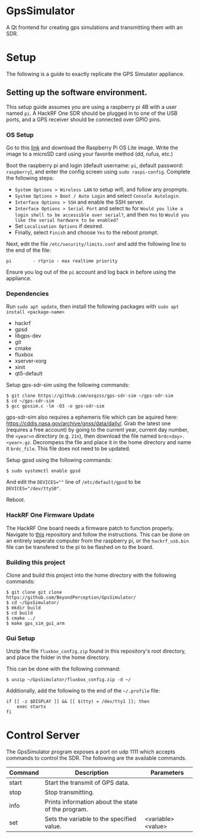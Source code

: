 # GpsSimulator
A Qt frontend for creating gps simulations and transmitting them with an SDR.

# Setup
The following is a guide to exactly replicate the GPS Simulator appliance.

## Setting up the software environment.
This setup guide assumes you are using a raspberry pi 4B with a user named `pi`. A HackRF One SDR should be plugged in to one of the USB ports, and a GPS receiver should be connected over GPIO pins.

### OS Setup
Go to this [link](https://www.raspberrypi.org/software/operating-systems/) and download the Raspberry Pi OS Lite image. Write the image to a microSD card using your favorite method (dd, rufus, etc.)

Boot the raspberry pi and login (default username: `pi`, default password: `raspberry`), and enter the config screen using `sudo raspi-config`. Complete the following steps:

- `System Options > Wireless LAN` to setup wifi, and follow any propmpts.
- `System Options > Boot / Auto Login` and select `Console Autologin`.
- `Interface Options > SSH` and enable the SSH server.
- `Interface Options > Serial Port` and select `No` for `Would you like a login shell to be accessible over serial?`, and then `Yes` to `Would you like the serial hardware to be enabled?`
- Set `Localisation Options` if desired.
- Finally, select `Finish` and choose `Yes` to the reboot prompt.

Next, edit the file `/etc/security/limits.conf` and add the following line to the end of the file:

`pi        - rtprio - max realtime priority`

Ensure you log out of the `pi` account and log back in before using the appliance.

### Dependencies

Run `sudo apt update`, then install the following packages with `sudo apt install <package-name>`
- hackrf
- gpsd
- libgps-dev
- git
- cmake
- fluxbox
- xserver-xorg
- xinit
- qt5-default

Setup gps-sdr-sim using the following commands:

```
$ git clone https://github.com/osqzss/gps-sdr-sim ~/gps-sdr-sim
$ cd ~/gps-sdr-sim
$ gcc gpssim.c -lm -O3 -o gps-sdr-sim
```
gps-sdr-sim also requires a ephemeris file which can be aquired here: https://cddis.nasa.gov/archive/gnss/data/daily/. Grab the latest one (requires a free account) by going to the current year, current day number, the `<year>n` directory (e.g. `21n`), then download the file named `brdc<day>.<year>.gz`. Decrompess the file and place it in the home directory and name it `brdc_file`. This file does not need to be updated.

Setup gpsd using the following commands:

```
$ sudo systemctl enable gpsd
```

And edit the `DEVICES=""` line of `/etc/default/gpsd` to be `DEVICES="/dev/ttyS0"`.

Reboot.

### HackRF One Firmware Update

The HackRF One board needs a firmware patch to function properly. Navigate to [this](https://github.com/BeyondPerception/hackrf) repository and follow the instructions. This can be done on an entirely seperate computer from the raspberry pi, or the `hackrf_usb.bin` file can be transfered to the pi to be flashed on to the board.

### Building this project

Clone and build this project into the home directory with the following commands:

```
$ git clone git clone https://github.com/BeyondPerception/GpsSimulator/
$ cd ~/GpsSimulator/
$ mkdir build
$ cd build
$ cmake ../
$ make gps_sim_gui_arm
```

### Gui Setup
Unzip the file `fluxbox_config.zip` found in this repository's root directory, and place the folder in the home directory.

This can be done with the following command:

```
$ unzip ~/GpsSimulator/fluxbox_config.zip -d ~/
```

Additionally, add the following to the end of the `~/.profile` file:

```
if [[ -z $DISPLAY ]] && [[ $(tty) = /dev/tty1 ]]; then
    exec startx
fi
```

# Control Server

The GpsSimulator program exposes a port on udp 1111 which accepts commands to control the SDR. The following are the available commands.

| Command | Description                                        | Parameters             |
|---------|----------------------------------------------------|------------------------|
| start   | Start the transmit of GPS data.                    |                        |
| stop    | Stop transmitting.                                 |                        |
| info    | Prints information about the state of the program. |                        |
| set     | Sets the variable to the specified value.          | \<variable\> \<value\> |
